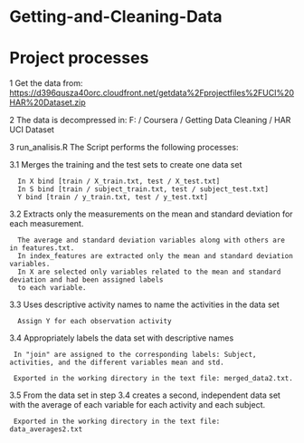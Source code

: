 Getting-and-Cleaning-Data
=========================

Project processes 
=================


1 Get the data from: https://d396qusza40orc.cloudfront.net/getdata%2Fprojectfiles%2FUCI%20HAR%20Dataset.zip

2 The data is decompressed in: 
F: / Coursera / Getting Data Cleaning / HAR UCI Dataset 

3 run_analisis.R The Script performs the following processes: 

  3.1 Merges the training and the test sets to create one data set 

      In X bind [train / X_train.txt, test / X_test.txt] 
      In S bind [train / subject_train.txt, test / subject_test.txt] 
      Y bind [train / y_train.txt, test / y_test.txt] 

  3.2 Extracts only the measurements on the mean and standard deviation for each measurement.
  
      The average and standard deviation variables along with others are in features.txt.
      In index_features are extracted only the mean and standard deviation variables. 
      In X are selected only variables related to the mean and standard deviation and had been assigned labels
      to each variable. 

  3.3 Uses descriptive activity names to name the activities in the data set 
  
      Assign Y for each observation activity 

  3.4 Appropriately labels the data set with descriptive names 
  
     In "join" are assigned to the corresponding labels: Subject, activities, and the different variables mean and std.
  
     Exported in the working directory in the text file: merged_data2.txt. 

  3.5 From the data set in step 3.4 creates a second, independent data set with the average of each variable for each activity       and each subject.
 
     Exported in the working directory in the text file: data_averages2.txt
